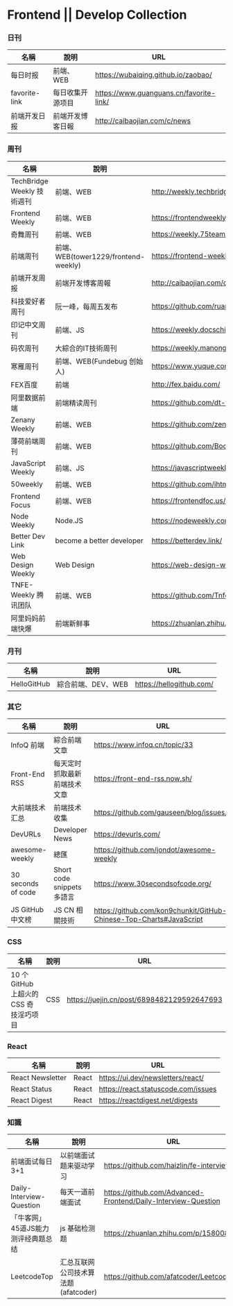 # Frontend || Develop Collection

### 日刊
|名稱|說明|URL|
|--|--|--|
|每日时报|前端、WEB|https://wubaiqing.github.io/zaobao/|
|favorite-link|每日收集开源项目|https://www.guanguans.cn/favorite-link/|
|前端开发日报|前端开发博客日報|http://caibaojian.com/c/news|
### 周刊
|名稱|說明|URL|
|--|--|--|
|TechBridge Weekly 技術週刊|前端、WEB|http://weekly.techbridge.cc/|
|Frontend Weekly|前端、WEB|https://frontendweekly.co/|
|奇舞周刊|前端、WEB|https://weekly.75team.com/|
|前端周刊|前端、WEB(tower1229/frontend-weekly)|https://frontend-weekly.com/|
|前端开发周报|前端开发博客周報|http://caibaojian.com/c/weekly|
|科技爱好者周刊|阮一峰，每周五发布|https://github.com/ruanyf/weekly|
|印记中文周刊|前端、JS|https://weekly.docschina.org/javascript/|
|码农周刊|大綜合的IT技術周刊|https://weekly.manong.io/issues/|
|寒雁周刊|前端、WEB(Fundebug 创始人)|https://www.yuque.com/kiwenlau/hanyan_weekly|
|FEX百度|前端|http://fex.baidu.com/|
|阿里数据前端|前端精读周刊|https://github.com/dt-fe/weekly|
|Zenany Weekly|前端、WEB|https://github.com/zenany/weekly|
|薄荷前端周刊|前端、WEB|https://github.com/BooheeFE/weekly|
|JavaScript Weekly|前端、JS|https://javascriptweekly.com/issues|
|50weekly|前端、WEB|https://github.com/ihtml5/50weekly|
|Frontend Focus|前端、WEB|https://frontendfoc.us/issues/449|
|Node Weekly|Node.JS|https://nodeweekly.com/issues|
|Better Dev Link|become a better developer|https://betterdev.link/|
|Web Design Weekly|Web Design|https://web-design-weekly.com/|
|TNFE-Weekly 腾讯团队|前端、WEB|https://github.com/Tnfe/TNFE-Weekly|
|阿里妈妈前端快爆|前端新鲜事|https://zhuanlan.zhihu.com/mm-fe|

### 月刊
|名稱|說明|URL|
|--|--|--|
|HelloGitHub|綜合前端、DEV、WEB|https://hellogithub.com/|

### 其它
|名稱|說明|URL|
|--|--|--|
|InfoQ 前端|綜合前端文章|https://www.infoq.cn/topic/33|
|Front-End RSS|每天定时抓取最新前端技术文章|https://front-end-rss.now.sh/|
|大前端技术汇总|前端技术收集|https://github.com/gauseen/blog/issues/4|
|DevURLs|Developer News|https://devurls.com/|
|awesome-weekly|總匯|https://github.com/jondot/awesome-weekly|
|30 seconds of code|Short code snippets 多語言|https://www.30secondsofcode.org/|
|JS GitHub 中文榜|JS CN 相關技術|https://github.com/kon9chunkit/GitHub-Chinese-Top-Charts#JavaScript|

### CSS
|名稱|說明|URL|
|--|--|--|
|10 个 GitHub 上超火的 CSS 奇技淫巧项目|CSS|https://juejin.cn/post/6898482129592647693|

### React
|名稱|說明|URL|
|--|--|--|
|React Newsletter|React|https://ui.dev/newsletters/react/|
|React Status|React|https://react.statuscode.com/issues|
|React Digest|React|https://reactdigest.net/digests|

### 知識
|名稱|說明|URL|
|--|--|--|
|前端面试每日3+1|以前端面试题来驱动学习|https://github.com/haizlin/fe-interview|
|Daily-Interview-Question|每天一道前端面试|https://github.com/Advanced-Frontend/Daily-Interview-Question|
|「牛客网」45道JS能力测评经典题总结|js 基础检测题|https://zhuanlan.zhihu.com/p/158008493|
|LeetcodeTop|汇总互联网公司技术算法题(afatcoder)|https://github.com/afatcoder/LeetcodeTop|
